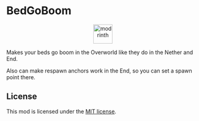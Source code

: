 # BedGoBoom

<p align="center">
  <a href="https://modrinth.com/mod/bedgoboom" target="_blank">
    <picture>
      <source media="(prefers-color-scheme: dark)" srcset="https://github.com/modrinth/art/blob/main/Branding/Badge/badge-dark__184x72.png?raw=true">
      <img title="modrinth" height="50" src="https://github.com/modrinth/art/blob/main/Branding/Badge/badge-light__184x72.png?raw=true">
    </picture>
  </a>
</p>


Makes your beds go boom in the Overworld like they do in the Nether and End.

Also can make respawn anchors work in the End, so you can set a spawn point there.

## License

This mod is licensed under the [MIT license](LICENSE).

